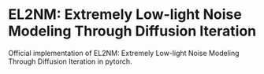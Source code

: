 #  EL2NM: Extremely Low-light Noise Modeling Through Diffusion Iteration 
Official implementation of EL2NM: Extremely Low-light Noise Modeling Through Diffusion Iteration in pytorch.
